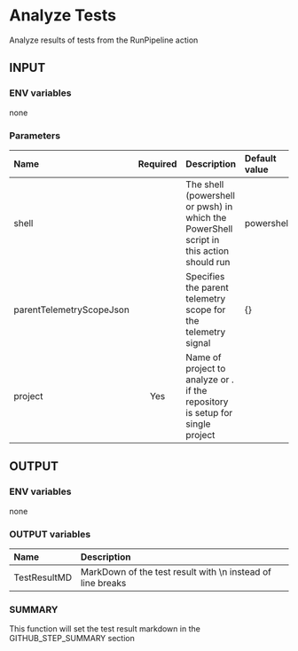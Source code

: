 # Analyze Tests
Analyze results of tests from the RunPipeline action

## INPUT

### ENV variables
none

### Parameters
| Name | Required | Description | Default value |
| :-- | :-: | :-- | :-- |
| shell | | The shell (powershell or pwsh) in which the PowerShell script in this action should run | powershell |
| parentTelemetryScopeJson | | Specifies the parent telemetry scope for the telemetry signal | {} |
| project | Yes | Name of project to analyze or . if the repository is setup for single project | |

## OUTPUT

### ENV variables
none

### OUTPUT variables
| Name | Description |
| :-- | :-- |
| TestResultMD | MarkDown of the test result with \n instead of line breaks |

### SUMMARY
This function will set the test result markdown in the GITHUB_STEP_SUMMARY section
